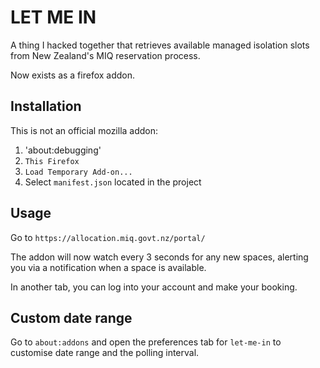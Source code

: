 # LET ME IN

A thing I hacked together that retrieves available managed isolation slots from New Zealand's MIQ reservation process.

Now exists as a firefox addon.

## Installation

This is not an official mozilla addon:

1. 'about:debugging' 
2. `This Firefox`
3. `Load Temporary Add-on...`
4. Select `manifest.json` located in the project

## Usage

Go to `https://allocation.miq.govt.nz/portal/`

The addon will now watch every 3 seconds for any new spaces, alerting you via a notification when a space is available.

In another tab, you can log into your account and make your booking.

## Custom date range

Go to `about:addons` and open the preferences tab for `let-me-in` to customise date range and the polling interval.

